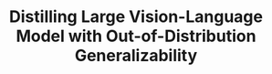 ---
layout: post
title:  "Distilling Large Vision-Language Model with Out-of-Distribution Generalizability"
image: /images/large_vlm_distillation_ood.PNG
categories: research
authors: "<strong>Xuanlin Li*</strong>, Yunhao Fang*, Minghua Liu, Zhan Ling, Zhuowen Tu, Hao Su"
venue: International Conference on Computer Vision (ICCV) 2023
arxiv: https://arxiv.org/pdf/2307.03135
code: https://github.com/xuanlinli17/large_vlm_distillation_ood
poster: https://xuanlinli17.github.io/pdfs/iccv23_vlmdistillation_poster.pdf
---